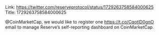 Link:  https://twitter.com/reserveprotocol/status/1729263758584000625
Title: 1729263758584000625

@CoinMarketCap, we would like to register one https://t.co/CqotlD0gnO email to manage Reserve’s self-reporting dashboard on CoinMarketCap.